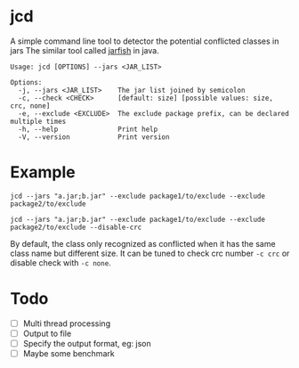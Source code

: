 # jcd

A simple command line tool to detector the potential conflicted classes in jars
The similar tool called [jarfish](https://code.google.com/archive/p/jarfish/wikis/Intro.wiki) in java.

```
Usage: jcd [OPTIONS] --jars <JAR_LIST>

Options:
  -j, --jars <JAR_LIST>    The jar list joined by semicolon
  -c, --check <CHECK>      [default: size] [possible values: size, crc, none]
  -e, --exclude <EXCLUDE>  The exclude package prefix, can be declared multiple times
  -h, --help               Print help
  -V, --version            Print version

```

# Example

```shell
jcd --jars "a.jar;b.jar" --exclude package1/to/exclude --exclude package2/to/exclude 
```

```shell
jcd --jars "a.jar;b.jar" --exclude package1/to/exclude --exclude package2/to/exclude --disable-crc 
```

By default, the class only recognized as conflicted when it has the same class name but different size.
It can be tuned to check crc number `-c crc` or disable check with `-c none`. 

# Todo

- [ ] Multi thread processing
- [ ] Output to file
- [ ] Specify the output format, eg: json
- [ ] Maybe some benchmark
